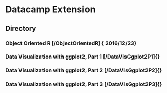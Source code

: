 # Datacamp Extension 

## Directory
### Object Oriented R [/ObjectOrientedR] { 2016/12/23}
### Data Visualization with ggplot2, Part 1 [/DataVisGgplot2P1]{}
### Data Visualization with ggplot2, Part 2 [/DataVisGgplot2P2]{}
### Data Visualization with ggplot2, Part 3 [/DataVisGgplot2P3]{}
